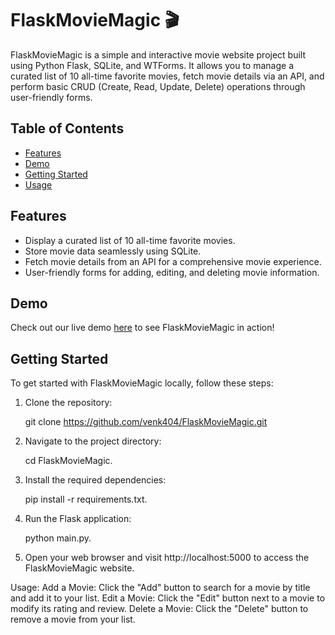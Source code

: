 # FlaskMovieMagic 🎬

FlaskMovieMagic is a simple and interactive movie website project built using Python Flask, SQLite, and WTForms. It allows you to manage a curated list of 10 all-time favorite movies, fetch movie details via an API, and perform basic CRUD (Create, Read, Update, Delete) operations through user-friendly forms.

## Table of Contents

- [Features](#features)
- [Demo](#demo)
- [Getting Started](#getting-started)
- [Usage](#usage)


## Features

- Display a curated list of 10 all-time favorite movies.
- Store movie data seamlessly using SQLite.
- Fetch movie details from an API for a comprehensive movie experience.
- User-friendly forms for adding, editing, and deleting movie information.

## Demo



Check out our live demo [here](https://twitter.com/i/status/1702353519565512915) to see FlaskMovieMagic in action!

## Getting Started

To get started with FlaskMovieMagic locally, follow these steps:

1. Clone the repository:

   git clone https://github.com/venk404/FlaskMovieMagic.git

2. Navigate to the project directory:
   
   cd FlaskMovieMagic.

3. Install the required dependencies:

   pip install -r requirements.txt.

4. Run the Flask application:
   
   python main.py.

5. Open your web browser and visit http://localhost:5000 to access the FlaskMovieMagic website.

Usage:
   Add a Movie: Click the "Add" button to search for a movie by title and add it to your list.
   Edit a Movie: Click the "Edit" button next to a movie to modify its rating and review.
   Delete a Movie: Click the "Delete" button to remove a movie from your list.


